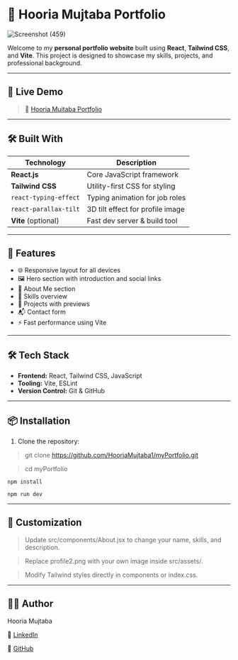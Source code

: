 # 💼 Hooria Mujtaba Portfolio
![Screenshot (459)](https://github.com/user-attachments/assets/a5b9e36d-6b3e-40c5-bfb1-266130ca02ea)

Welcome to my **personal portfolio website** built using **React**, **Tailwind CSS**, and **Vite**. This project is designed to showcase my skills, projects, and professional background.

---
## 🔗 Live Demo

> 🚀 [Hooria Mujtaba Portfolio](https://hooriamujtaba1.github.io/myPortfolio/)
---

## 🛠️ Built With

| Technology       | Description                           |
|------------------|---------------------------------------|
| **React.js**      | Core JavaScript framework             |
| **Tailwind CSS**  | Utility-first CSS for styling         |
| `react-typing-effect` | Typing animation for job roles     |
| `react-parallax-tilt` | 3D tilt effect for profile image   |
| **Vite** (optional) | Fast dev server & build tool        |

---

## 🚀 Features

- 🌐 Responsive layout for all devices
- 🖼️ Hero section with introduction and social links
- 📄 About Me section
- 🧠 Skills overview
- 📁 Projects with previews
- 📬 Contact form
- ⚡ Fast performance using Vite

---

## 🛠 Tech Stack

- **Frontend:** React, Tailwind CSS, JavaScript
- **Tooling:** Vite, ESLint
- **Version Control:** Git & GitHub

---

## 📦 Installation

1. Clone the repository:

 > git clone https://github.com/HooriaMujtaba1/myPortfolio.git

 > cd myPortfolio

    npm install

    npm run dev
 ---

 ## 🧪 Customization
 
   > Update src/components/About.jsx to change your name, skills, and description.

   > Replace profile2.png with your own image inside src/assets/.

   > Modify Tailwind styles directly in components or index.css.

---

## 🙋‍♀️ Author

Hooria Mujtaba

🔗 [LinkedIn](https://github.com/HooriaMujtaba1)

🔗 [GitHub](https://github.com/HooriaMujtaba1)
